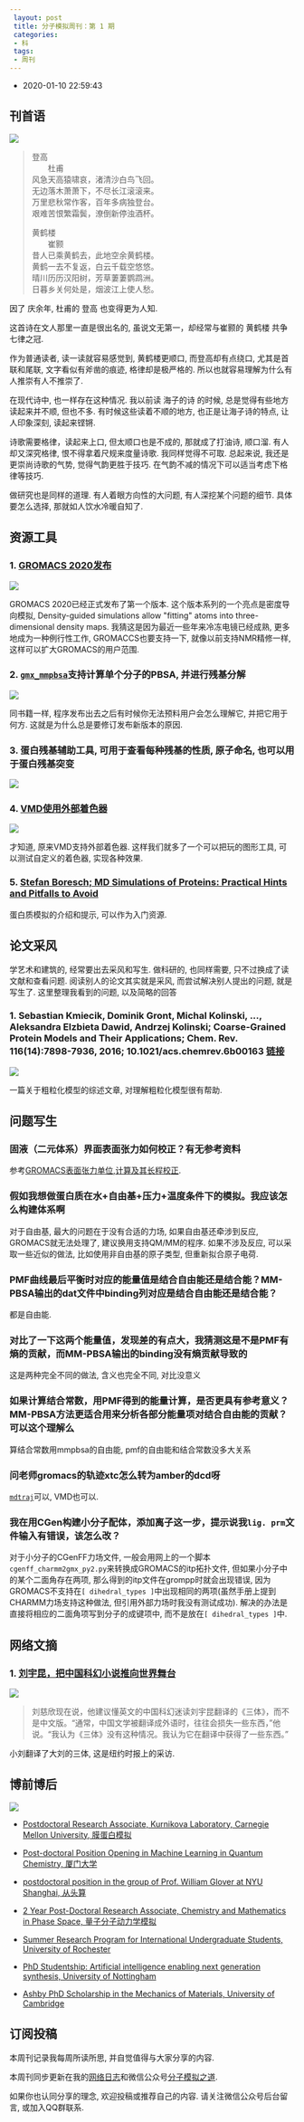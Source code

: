 ```yaml
---
 layout: post
 title: 分子模拟周刊：第 1 期
 categories:
 - 科
 tags:
 - 周刊
---
```


- 2020-01-10 22:59:43

## 刊首语

![](https://jerkwin.github.io/pic/weekly/1_0.jpg)

>登高<br>
>　　杜甫<br>
>风急天高猿啸哀，渚清沙白鸟飞回。<br>
>无边落木萧萧下，不尽长江滚滚来。<br>
>万里悲秋常作客，百年多病独登台。<br>
>艰难苦恨繁霜鬓，潦倒新停浊酒杯。<br>
>
>
>黄鹤楼<br>
>　　崔颢<br>
>昔人已乘黄鹤去，此地空余黄鹤楼。<br>
>黄鹤一去不复返，白云千载空悠悠。<br>
>晴川历历汉阳树，芳草萋萋鹦鹉洲。<br>
>日暮乡关何处是，烟波江上使人愁。
>

因了 庆余年, 杜甫的 登高 也变得更为人知.

这首诗在文人那里一直是很出名的, 虽说文无第一，却经常与崔颢的 黄鹤楼 共争七律之冠.

作为普通读者, 读一读就容易感觉到, 黄鹤楼更顺口, 而登高却有点绕口, 尤其是首联和尾联, 文字看似有斧凿的痕迹, 格律却是极严格的. 所以也就容易理解为什么有人推崇有人不推崇了.

在现代诗中, 也一样存在这种情况. 我以前读 海子的诗 的时候, 总是觉得有些地方读起来并不顺, 但也不多. 有时候这些读着不顺的地方, 也正是让海子诗的特点, 让人印象深刻, 读起来铿锵.

诗歌需要格律，读起来上口, 但太顺口也是不成的, 那就成了打油诗, 顺口溜. 有人却又深究格律, 恨不得拿着尺规来度量诗歌. 我同样觉得不可取. 总起来说, 我还是更崇尚诗歌的气势, 觉得气韵更胜于技巧. 在气韵不减的情况下可以适当考虑下格律等技巧.

做研究也是同样的道理. 有人着眼方向性的大问题, 有人深挖某个问题的细节. 具体要怎么选择, 那就如人饮水冷暖自知了.

## 资源工具

### 1. [GROMACS 2020发布](http://manual.gromacs.org/)

![](https://jerkwin.github.io/pic/weekly/gmx.png)

GROMACS 2020已经正式发布了第一个版本. 这个版本系列的一个亮点是密度导向模拟, Density-guided simulations allow "fitting" atoms into three-dimensional density maps. 我猜这是因为最近一些年来冷冻电镜已经成熟, 更多地成为一种例行性工作, GROMACCS也要支持一下, 就像以前支持NMR精修一样, 这样可以扩大GROMACS的用户范围.

### 2. [`gmx_mmpbsa`](https://jerkwin.github.io/gmxtools/)支持计算单个分子的PBSA, 并进行残基分解

![](https://jerkwin.github.io/pic/weekly/1_gmxpbsa.png)

同书籍一样, 程序发布出去之后有时候你无法预料用户会怎么理解它, 并把它用于何方. 这就是为什么总是要修订发布新版本的原因.

### 3. 蛋白残基辅助工具, 可用于查看每种残基的性质, 原子命名, 也可以用于蛋白残基突变

![](https://jerkwin.github.io/pic/weekly/1_AA.png)

### 4. [VMD使用外部着色器](https://robinbetz.com/blog/2018/02/20/toon-rendering-in-vmd/)

![](https://jerkwin.github.io/pic/weekly/1_vmd.png)

才知道, 原来VMD支持外部着色器. 这样我们就多了一个可以把玩的图形工具, 可以测试自定义的着色器, 实现各种效果.

### 5. [Stefan Boresch; MD Simulations of Proteins: Practical Hints and Pitfalls to Avoid](https://www.mdy.univie.ac.at/people/boresch/sommerschule2017.pdf)

蛋白质模拟的介绍和提示, 可以作为入门资源.

## 论文采风

学艺术和建筑的, 经常要出去采风和写生. 做科研的, 也同样需要, 只不过换成了读文献和查看问题. 阅读别人的论文其实就是采风, 而尝试解决别人提出的问题, 就是写生了. 这里整理我看到的问题, 以及简略的回答

### 1. Sebastian Kmiecik, Dominik Gront, Michal Kolinski, ..., Aleksandra Elzbieta Dawid, Andrzej Kolinski; Coarse-Grained Protein Models and Their Applications; Chem. Rev. 116(14):7898-7936, 2016; 10.1021/acs.chemrev.6b00163 [链接](https://pubs.acs.org/doi/abs/10.1021/acs.chemrev.6b00163)

![](https://jerkwin.github.io/pic/weekly/1_cg.gif)

一篇关于粗粒化模型的综述文章, 对理解粗粒化模型很有帮助.

## 问题写生

### 固液（二元体系）界面表面张力如何校正？有无参考资料

参考[GROMACS表面张力单位,计算及其长程校正](https://jerkwin.github.io/2014/09/24/GROMACS%E8%A1%A8%E9%9D%A2%E5%BC%A0%E5%8A%9B%E5%8D%95%E4%BD%8D,%E8%AE%A1%E7%AE%97%E5%8F%8A%E5%85%B6%E9%95%BF%E7%A8%8B%E6%A0%A1%E6%AD%A3/).

### 假如我想做蛋白质在水+自由基+压力+温度条件下的模拟。我应该怎么构建体系啊

对于自由基, 最大的问题在于没有合适的力场, 如果自由基还牵涉到反应, GROMACS就无法处理了, 建议换用支持QM/MM的程序. 如果不涉及反应, 可以采取一些近似的做法, 比如使用非自由基的原子类型, 但重新拟合原子电荷.

### PMF曲线最后平衡时对应的能量值是结合自由能还是结合能？MM-PBSA输出的dat文件中binding列对应是结合自由能还是结合能？

都是自由能.

### 对比了一下这两个能量值，发现差的有点大，我猜测这是不是PMF有熵的贡献，而MM-PBSA输出的binding没有熵贡献导致的

这是两种完全不同的做法, 含义也完全不同, 对比没意义

### 如果计算结合常数，用PMF得到的能量计算，是否更具有参考意义？MM-PBSA方法更适合用来分析各部分能量项对结合自由能的贡献？可以这个理解么

算结合常数用mmpbsa的自由能, pmf的自由能和结合常数没多大关系

### 问老师gromacs的轨迹xtc怎么转为amber的dcd呀

[`mdtraj`](http://mdtraj.org/1.9.3/)可以, VMD也可以.

### 我在用CGen构建小分子配体，添加离子这一步，提示说我`lig. prm`文件输入有错误，该怎么改？

对于小分子的CGenFF力场文件, 一般会用网上的一个脚本`cgenff_charmm2gmx_py2.py`来转换成GROMACS的itp拓扑文件, 但如果小分子中的某个二面角存在两项, 那么得到的itp文件在grompp时就会出现错误, 因为GROMACS不支持在`[ dihedral_types ]`中出现相同的两项(虽然手册上提到CHARMM力场支持这种做法, 但引用外部力场时我没有测试成功). 解决的办法是直接将相应的二面角项写到分子的成键项中, 而不是放在`[ dihedral_types ]`中.

## 网络文摘

### 1. [刘宇昆，把中国科幻小说推向世界舞台](https://cn.nytimes.com/culture/20191206/ken-liu-three-body-problem-chinese-science-fiction/)

![](https://jerkwin.github.io/pic/weekly/1_liu.jpg)

> 刘慈欣现在说，他建议懂英文的中国科幻迷读刘宇昆翻译的《三体》，而不是中文版。“通常，中国文学被翻译成外语时，往往会损失一些东西，”他说。“我认为《三体》没有这种情况。我认为它在翻译中获得了一些东西。”

小刘翻译了大刘的三体, 这是纽约时报上的采访.

## 博前博后

![](https://jerkwin.github.io/pic/weekly/phd.png)

- [Postdoctoral Research Associate, Kurnikova Laboratory, Carnegie Mellon University, 膜蛋白模拟](https://crete.chem.cmu.edu/)

- [Post-doctoral Position Opening in Machine Learning in Quantum Chemistry, 厦门大学](http://dr-dral.com/post-doctoral-position-opening-in-machine-learning-in-quantum-chemistry/)

- [postdoctoral position in the group of Prof. William Glover at NYU Shanghai, 从头算](https://wp.nyu.edu/glover/2020/01/03/open-postdoc-position/)

- [2 Year Post-Doctoral Research Associate, Chemistry and Mathematics in Phase Space, 量子分子动力学模拟](https://champsproject.com/jobs/)

- [Summer Research Program for International Undergraduate Students, University of Rochester](http://www.sas.rochester.edu/chm/undergraduate/i-scholar.html)

- [PhD Studentship: Artificial intelligence enabling next generation synthesis, University of Nottingham](https://www.nottingham.ac.uk/jobs/currentvacancies/ref/SCI1921)

- [Ashby PhD Scholarship in the Mechanics of Materials, University of Cambridge](https://www.jobs.cam.ac.uk/job/24276/)

## 订阅投稿

本周刊记录我每周所读所思, 并自觉值得与大家分享的内容.

本周刊同步更新在我的[网络日志](https://jerkwin.github.io/)和微信公众号[分子模拟之道](https://mp.weixin.qq.com/s?__biz=MzI5MzI5NzgyNA==&mid=2247484628&idx=1&sn=a928af5f252a4b1405d4130454f8c971&chksm=ec750f1bdb02860dfd4d50f40950c95d27e71bddff4d14385e5a9d78ba3340d3d170e2ff578a&token=1361388059&lang=zh_CN#rd).

如果你也认同分享的理念, 欢迎投稿或推荐自己的内容. 请关注微信公众号后台留言, 或加入QQ群联系.
